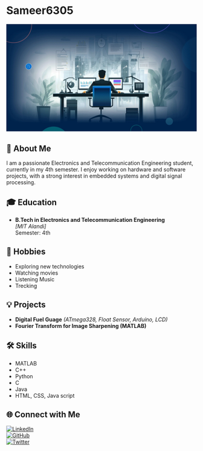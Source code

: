 # Sameer6305  

![GIF Description](https://raw.githubusercontent.com/Sameer6305/Sameer6305/refs/heads/main/GIThub.webp)

## 👋 About Me  
I am a passionate Electronics and Telecommunication Engineering student, currently in my 4th semester. I enjoy working on hardware and software projects, with a strong interest in embedded systems and digital signal processing.

## 🎓 Education  
- **B.Tech in Electronics and Telecommunication Engineering**  
  *[MIT Alandi]*  
  Semester: 4th  

## 🎯 Hobbies  
- Exploring new technologies  
- Watching movies  
- Listening Music
- Trecking  

## 💡 Projects  
- **Digital Fuel Guage** *(ATmega328, Float Sensor, Arduino, LCD)*  
- **Fourier Transform for Image Sharpening (MATLAB)**

## 🛠️ Skills 
- MATLAB   
- C++
- Python
- C
- Java
- HTML, CSS, Java script

## 🌐 Connect with Me  
[![LinkedIn](https://img.shields.io/badge/LinkedIn-Connect-blue?style=flat&logo=linkedin)](your-linkedin-url)  
[![GitHub](https://img.shields.io/badge/GitHub-Profile-black?style=flat&logo=github)](your-github-url)  
[![Twitter](https://img.shields.io/badge/Twitter-Follow-blue?style=flat&logo=twitter)](your-twitter-url)  
